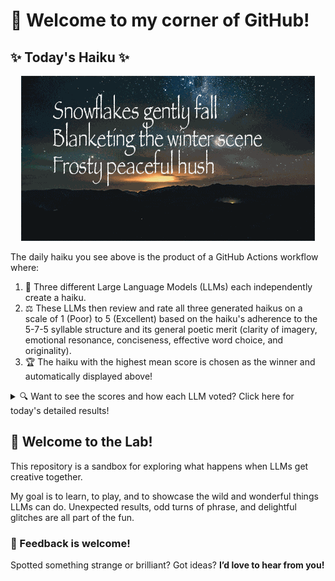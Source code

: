 # 👋 Welcome to my corner of GitHub!

## ✨ Today's Haiku ✨

<p align="center">
  <img src="assets/haiku.gif" alt="Hive Mind - AI Collaboration Concept"/>
</p>

The daily haiku you see above is the product of a GitHub Actions workflow where:

1.  🐝 Three different Large Language Models (LLMs) each independently create a haiku.
2.  ⚖️ These LLMs then review and rate all three generated haikus on a scale of 1 (Poor) to 5 (Excellent) based on the haiku's adherence to the 5-7-5 syllable structure and its general poetic merit (clarity of imagery, emotional resonance, conciseness, effective word choice, and originality).
3.  🏆 The haiku with the highest mean score is chosen as the winner and automatically displayed above!

<details>
<summary>🔍 Want to see the scores and how each LLM voted? Click here for today's detailed results!</summary>

<div id="stats_marker"></div>

| Haiku | Generated By | Rated by `Llama 4 Scout` | Rated by `Llama 3.3` | Rated by `Gemma 2:9B` | Mean Score | Status |
| :---------------------------------------------- | :----------- | :----------------- | :---------------- | :----------------- | :--------- | :-------- |
*Snowflakes gently fall<br>Blanketing the winter scene<br>Frosty peaceful hush* | Llama 4 Scout | 5 / 5 | 4 / 5 | 4 / 5| 4.33 | 🏆 Winner |
*Snowflakes gently fall<br>Blanketing the winter scene<br>Frozen peaceful hush* | Llama 3.3 | 4 / 5 | 4 / 5 | 3 / 5| 3.67 |  |
*Winter's icy breath<br>Paints the world in frosted white,<br>Silence softly falls.* | Gemma 2:9B | 4 / 5 | 3 / 5 | 5 / 5| 4.0 |  |
</details>


## 🧪 Welcome to the Lab!

This repository is a sandbox for exploring what happens when LLMs get creative together. 

My  goal is to learn, to play, and to showcase the wild and wonderful things LLMs can do. Unexpected results, odd turns of phrase, and delightful glitches are all part of the fun.

### 💬 Feedback is welcome!

Spotted something strange or brilliant? Got ideas? **I’d love to hear from you!**